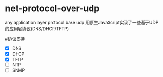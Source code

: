 # net-protocol-over-udp
any application layer protocol base udp 
用原生JavaScript实现了一些基于UDP的应用层协议(DNS/DHCP/TFTP)

#协议支持
-   [x] DNS
-   [x] DHCP
-   [x] TFTP
-   [ ] NTP
-   [ ] SNMP
